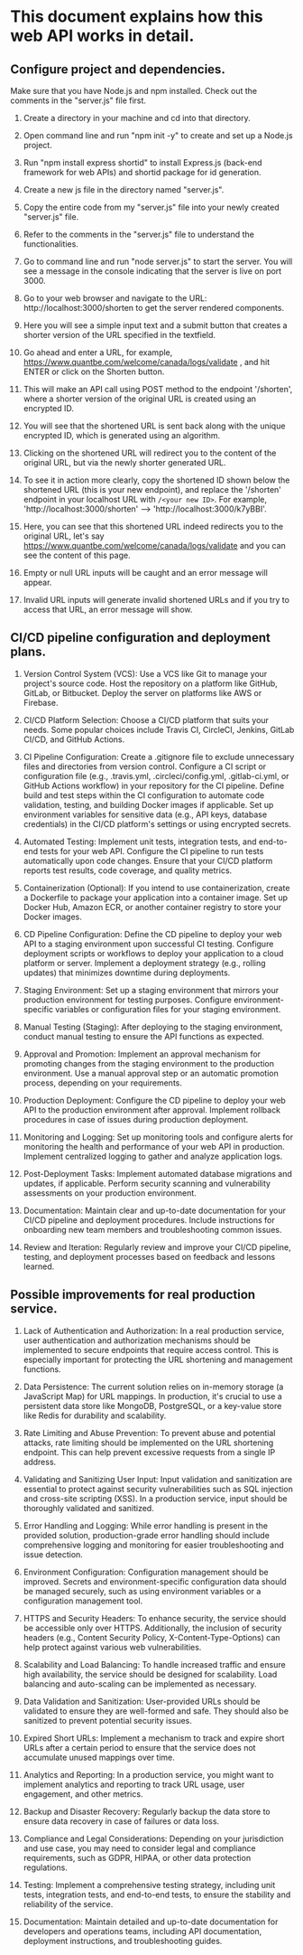 # This document explains how this web API works in detail.

## Configure project and dependencies.

Make sure that you have Node.js and npm installed.
Check out the comments in the "server.js" file first.

1. Create a directory in your machine and cd into that directory.

2. Open command line and run "npm init -y" to create and set up a Node.js project.

3. Run "npm install express shortid" to install Express.js (back-end framework for web APIs) and shortid package for id generation.

4. Create a new js file in the directory named "server.js".

5. Copy the entire code from my "server.js" file into your newly created "server.js" file.

6. Refer to the comments in the "server.js" file to understand the functionalities.

7. Go to command line and run "node server.js" to start the server. You will see a message in the console indicating that the server is live on port 3000.

8. Go to your web browser and navigate to the URL: http://localhost:3000/shorten to get the server rendered components.

9. Here you will see a simple input text and a submit button that creates a shorter version of the URL specified in the textfield.

10. Go ahead and enter a URL, for example, https://www.quantbe.com/welcome/canada/logs/validate , and hit ENTER or click on the Shorten button.

11. This will make an API call using POST method to the endpoint '/shorten', where a shorter version of the original URL is created using an encrypted ID.

12. You will see that the shortened URL is sent back along with the unique encrypted ID, which is generated using an algorithm.

13. Clicking on the shortened URL will redirect you to the content of the original URL, but via the newly shorter generated URL.

14. To see it in action more clearly, copy the shortened ID shown below the shortened URL (this is your new endpoint), and replace the '/shorten' endpoint
    in your localhost URL with `/<your new ID>`. For example, 'http://localhost:3000/shorten' --> 'http://localhost:3000/k7yBBI'.

15. Here, you can see that this shortened URL indeed redirects you to the original URL, let's say https://www.quantbe.com/welcome/canada/logs/validate and
    you can see the content of this page.

16. Empty or null URL inputs will be caught and an error message will appear.

17. Invalid URL inputs will generate invalid shortened URLs and if you try to access that URL, an error message will show.

## CI/CD pipeline configuration and deployment plans.

1. Version Control System (VCS):
   Use a VCS like Git to manage your project's source code.
   Host the repository on a platform like GitHub, GitLab, or Bitbucket.
   Deploy the server on platforms like AWS or Firebase.

2. CI/CD Platform Selection:
   Choose a CI/CD platform that suits your needs. Some popular choices include Travis CI, CircleCI, Jenkins, GitLab CI/CD, and GitHub Actions.

3. CI Pipeline Configuration:
   Create a .gitignore file to exclude unnecessary files and directories from version control.
   Configure a CI script or configuration file (e.g., .travis.yml, .circleci/config.yml, .gitlab-ci.yml, or GitHub Actions workflow) in your repository for the CI pipeline.
   Define build and test steps within the CI configuration to automate code validation, testing, and building Docker images if applicable.
   Set up environment variables for sensitive data (e.g., API keys, database credentials) in the CI/CD platform's settings or using encrypted secrets.

4. Automated Testing:
   Implement unit tests, integration tests, and end-to-end tests for your web API.
   Configure the CI pipeline to run tests automatically upon code changes.
   Ensure that your CI/CD platform reports test results, code coverage, and quality metrics.

5. Containerization (Optional):
   If you intend to use containerization, create a Dockerfile to package your application into a container image.
   Set up Docker Hub, Amazon ECR, or another container registry to store your Docker images.

6. CD Pipeline Configuration:
   Define the CD pipeline to deploy your web API to a staging environment upon successful CI testing.
   Configure deployment scripts or workflows to deploy your application to a cloud platform or server.
   Implement a deployment strategy (e.g., rolling updates) that minimizes downtime during deployments.

7. Staging Environment:
   Set up a staging environment that mirrors your production environment for testing purposes.
   Configure environment-specific variables or configuration files for your staging environment.

8. Manual Testing (Staging):
   After deploying to the staging environment, conduct manual testing to ensure the API functions as expected.

9. Approval and Promotion:
   Implement an approval mechanism for promoting changes from the staging environment to the production environment.
   Use a manual approval step or an automatic promotion process, depending on your requirements.

10. Production Deployment:
    Configure the CD pipeline to deploy your web API to the production environment after approval.
    Implement rollback procedures in case of issues during production deployment.

11. Monitoring and Logging:
    Set up monitoring tools and configure alerts for monitoring the health and performance of your web API in production.
    Implement centralized logging to gather and analyze application logs.

12. Post-Deployment Tasks:
    Implement automated database migrations and updates, if applicable.
    Perform security scanning and vulnerability assessments on your production environment.

13. Documentation:
    Maintain clear and up-to-date documentation for your CI/CD pipeline and deployment procedures.
    Include instructions for onboarding new team members and troubleshooting common issues.

14. Review and Iteration:
    Regularly review and improve your CI/CD pipeline, testing, and deployment processes based on feedback and lessons learned.

## Possible improvements for real production service.

1. Lack of Authentication and Authorization:
   In a real production service, user authentication and authorization mechanisms should be implemented to secure endpoints that require access control. This is especially important for protecting the URL shortening and management functions.

2. Data Persistence:
   The current solution relies on in-memory storage (a JavaScript Map) for URL mappings. In production, it's crucial to use a persistent data store like MongoDB, PostgreSQL, or a key-value store like Redis for durability and scalability.

3. Rate Limiting and Abuse Prevention:
   To prevent abuse and potential attacks, rate limiting should be implemented on the URL shortening endpoint. This can help prevent excessive requests from a single IP address.

4. Validating and Sanitizing User Input:
   Input validation and sanitization are essential to protect against security vulnerabilities such as SQL injection and cross-site scripting (XSS). In a production service, input should be thoroughly validated and sanitized.

5. Error Handling and Logging:
   While error handling is present in the provided solution, production-grade error handling should include comprehensive logging and monitoring for easier troubleshooting and issue detection.

6. Environment Configuration:
   Configuration management should be improved. Secrets and environment-specific configuration data should be managed securely, such as using environment variables or a configuration management tool.

7. HTTPS and Security Headers:
   To enhance security, the service should be accessible only over HTTPS. Additionally, the inclusion of security headers (e.g., Content Security Policy, X-Content-Type-Options) can help protect against various web vulnerabilities.

8. Scalability and Load Balancing:
   To handle increased traffic and ensure high availability, the service should be designed for scalability. Load balancing and auto-scaling can be implemented as necessary.

9. Data Validation and Sanitization:
   User-provided URLs should be validated to ensure they are well-formed and safe. They should also be sanitized to prevent potential security issues.

10. Expired Short URLs:
    Implement a mechanism to track and expire short URLs after a certain period to ensure that the service does not accumulate unused mappings over time.

11. Analytics and Reporting:
    In a production service, you might want to implement analytics and reporting to track URL usage, user engagement, and other metrics.

12. Backup and Disaster Recovery:
    Regularly backup the data store to ensure data recovery in case of failures or data loss.

13. Compliance and Legal Considerations:
    Depending on your jurisdiction and use case, you may need to consider legal and compliance requirements, such as GDPR, HIPAA, or other data protection regulations.

14. Testing:
    Implement a comprehensive testing strategy, including unit tests, integration tests, and end-to-end tests, to ensure the stability and reliability of the service.

15. Documentation:
    Maintain detailed and up-to-date documentation for developers and operations teams, including API documentation, deployment instructions, and troubleshooting guides.
